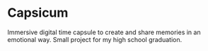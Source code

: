 # Capsicum

Immersive digital time capsule to create and share memories in an emotional way. Small project for my high school graduation.


